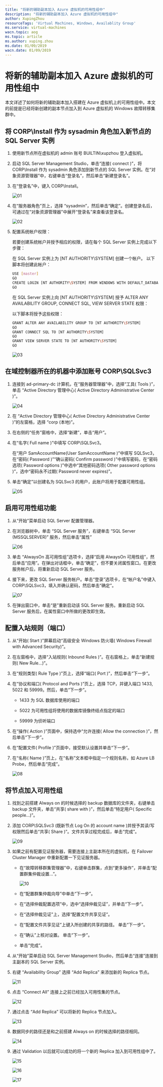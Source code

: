 ```yaml
---
title: "将新的辅助副本加入 Azure 虚拟机的可用性组中"
description: "将新的辅助副本加入 Azure 虚拟机的可用性组中"
author: XupingZhou
resourceTags: 'Virtual Machines, Windows, Availablity Group'
ms.service: virtual-machines
wacn.topic: aog
ms.topic: article
ms.author: xuping.zhou
ms.date: 01/09/2019
wacn.date: 01/09/2019
---
```


# 将新的辅助副本加入 Azure 虚拟机的可用性组中

本文详述了如何将新的辅助副本加入搭建在 Azure 虚拟机上的可用性组中。本文的前提是已经将新创建的副本节点加入到 Azure 虚拟机的 Windows 故障转移集群中。

## 将 CORP\Install 作为 sysadmin 角色加入新节点的 SQL Server 实例

1. 使用新节点所在虚拟机的 admin 账号 BUILTIN\xupzhou 登入虚拟机。

2. 启动 SQL Server Management Studio，单击“连接( connect )”，将 CORP\Install 作为 sysadmin 角色添加到新节点的 SQL Server 实例。在“对象资源管理器”中，右键单击“登录名”，然后单击“新建登录名”。

3. 在“登录名”中，键入 CORP\Install。

    ![01](media/aog-virtual-machines-windows-howto-add-new-secondary-replica-to-availability-group/01.png "01")

4. 在“服务器角色”页上，选择 “sysadmin”，然后单击“确定”。创建登录名后，可通过在“对象资源管理器”中展开“登录名”来查看该登录名。

    ![02](media/aog-virtual-machines-windows-howto-add-new-secondary-replica-to-availability-group/02.png "02")

5. 配置系统帐户权限：

    若要创建系统帐户并授予相应的权限，请在每个 SQL Server 实例上完成以下步骤：

    在 SQL Server 实例上为 [NT AUTHORITY\SYSTEM] 创建一个帐户。 以下脚本将创建此帐户：

    ```bash
    USE [master]
    GO
    CREATE LOGIN [NT AUTHORITY\SYSTEM] FROM WINDOWS WITH DEFAULT_DATABASE=[master]
    GO
    ```

    在 SQL Server 实例上向 [NT AUTHORITY\SYSTEM] 授予 ALTER ANY AVAILABILITY GROUP, CONNECT SQL, VIEW SERVER STATE 权限：

    以下脚本将授予这些权限：

    ```bash
    GRANT ALTER ANY AVAILABILITY GROUP TO [NT AUTHORITY\SYSTEM]
    GO
    GRANT CONNECT SQL TO [NT AUTHORITY\SYSTEM]
    GO
    GRANT VIEW SERVER STATE TO [NT AUTHORITY\SYSTEM]
    GO
    ```

    ![03](media/aog-virtual-machines-windows-howto-add-new-secondary-replica-to-availability-group/03.png "03")

## 在域控制器所在的机器中添加账号 CORP\SQLSvc3

1. 连接到 ad-primary-dc 计算机，在“服务器管理器”中，选择“工具( Tools )”，单击 “Active Directory 管理中心( Active Directory Administrative Center )”。

    ![04](media/aog-virtual-machines-windows-howto-add-new-secondary-replica-to-availability-group/04.png "04")

2. 在 “Active Directory 管理中心( Active Directory Administrative Center )”的左窗格，选择 “corp (本地)”。

3. 在右侧的“任务”窗格中，选择“新建”，单击“用户”。

4. 在“名字( Full name )”中填写 CORP\SQLSvc3。

    在“用户 SamAccountName(User SamAccountName )”中填写 SQLSvc3，在“密码( Password )”“确认密码( Confirm password )”中填写密码，在“密码选项( Password options )”中选中“其他密码选项( Other password options )”，选中“密码永不过期( Password never expires)”。

5. 单击“确定”以创建名为 SQLSvc3 的用户，此账户将用于配置可用性组。

    ![05](media/aog-virtual-machines-windows-howto-add-new-secondary-replica-to-availability-group/05.png "05")

## 启用可用性组功能

1. 从“开始”菜单启动 SQL Server 配置管理器。

2. 在浏览器树中，单击 “SQL Server 服务”，右键单击 “SQL Server (MSSQLSERVER)” 服务，然后单击“属性”

    ![06](media/aog-virtual-machines-windows-howto-add-new-secondary-replica-to-availability-group/06.png "06")

3. 单击 “AlwaysOn 高可用性组”选项卡，选择“启用 AlwaysOn 可用性组”，然后单击“应用”。在弹出对话框中，单击“确定”，但不要关闭属性窗口。在更改服务帐户后，将重新启动 SQL Server 服务。

4. 接下来，更改 SQL Server 服务帐户。单击“登录”选项卡，在“帐户名”中键入 CORP\SQLSvc3，填入并确认密码，然后单击“确定”。

    ![07](media/aog-virtual-machines-windows-howto-add-new-secondary-replica-to-availability-group/07.png "07")

5. 在弹出窗口中，单击“是”重新启动该 SQL Server 服务。重新启动 SQL Server 服务后，在属性窗口中所做的更改即生效。

## 配置入站规则（端口）

1. 从“开始( Start )”屏幕启动“高级安全 Windows 防火墙( Windows Firewall with Advanced Security)”。

2. 在左窗格中，选择“入站规则( Inbound Rules )”。在右窗格上，单击“新建规则( New Rule...)”。

3. 在“规则类型( Rule Type )”页上，选择“端口( Port )”，然后单击“下一步”。

4. 在“协议和端口( Protocol and Ports )”页上，选择 TCP，并键入端口 1433, 5022 和 59999。然后，单击“下一步”。

    * 1433 为 SQL 数据库使用的端口

    * 5022 为可用性组将使用的数据库镜像终结点指定的端口

    * 59999 为侦听端口

5. 在“操作( Action )”页面中，保持选中“允许连接( Allow the connection )”，然后单击“下一步”。

6. 在“配置文件( Profile )”页面中，接受默认设置并单击“下一步”。

7. 在“名称( Name )”页上，在“名称”文本框中指定一个规则名称，如 Azure LB Probe，然后单击“完成”。

    ![08](media/aog-virtual-machines-windows-howto-add-new-secondary-replica-to-availability-group/08.png "08")

## 将节点加入可用性组

1. 找到之前搭建 Always on 的时候选择的 backup 数据库的文件夹，右键单击 backup 文件夹，单击“共享( share with )”，然后单击“特定用户( Specific people...)”。

2. 添加 CORP\SQLSvc3 (既新节点 Log On 的 account name )并授予其读/写权限然后单击“共享( Share )”。文件共享过程完成后，单击“完成”。

    ![09](media/aog-virtual-machines-windows-howto-add-new-secondary-replica-to-availability-group/09.png "09")

3. 如果之前有配置见证服务器，需要连接上主副本所在的虚拟机，在 Failover Cluster Manager 中重新配置一下见证服务器。

    * 在“故障转移群集管理器”中，右键单击群集，点到“更多操作”，并单击“配置群集仲裁设置...”。

        ![10](media/aog-virtual-machines-windows-howto-add-new-secondary-replica-to-availability-group/10.png "10")

    * 在“配置群集仲裁向导”中单击“下一步”。

    * 在“选择仲裁配置选项”中，选中“选择仲裁见证”，并单击“下一步”。

    * 在“选择仲裁见证”上，选择“配置文件共享见证”。

    * 在“配置文件共享见证”上键入所创建的共享的路径。 单击“下一步”。

    * 在“确认”上核对设置。 单击“下一步”。

    * 单击“完成”。

4. 从“开始”菜单启动 SQL Server Management Studio，然后单击“连接”连接到主副本的 SQL Server 实例。

5. 右键 “Availability Group” 选择 “Add Replica” 来添加新的 Replica 节点。

    ![11](media/aog-virtual-machines-windows-howto-add-new-secondary-replica-to-availability-group/11.png "11")

6. 点击 “Connect All” 连接上之前已经加入可用性集的节点。

    ![12](media/aog-virtual-machines-windows-howto-add-new-secondary-replica-to-availability-group/12.png "12")

7. 通过点击 “Add Replica” 可以将新的 Replica 节点加入。

    ![13](media/aog-virtual-machines-windows-howto-add-new-secondary-replica-to-availability-group/13.png "13")

8. 数据同步的路径还是和之前搭建 Always on 的时候选择的路径相同。

    ![14](media/aog-virtual-machines-windows-howto-add-new-secondary-replica-to-availability-group/14.png "14")

9. 通过 Validation 以后就可以成功的将一个新的 Replica 加入到可用性组中了。

    ![15](media/aog-virtual-machines-windows-howto-add-new-secondary-replica-to-availability-group/15.png "15")

    ![16](media/aog-virtual-machines-windows-howto-add-new-secondary-replica-to-availability-group/16.png "16")

    ![17](media/aog-virtual-machines-windows-howto-add-new-secondary-replica-to-availability-group/17.png "17")

